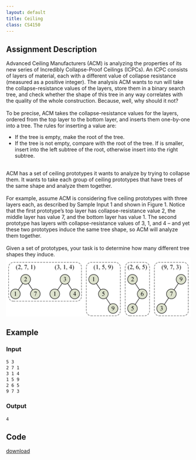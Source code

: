 ```yaml
---
layout: default
title: Ceiling
class: CS4150
---
```

## Assignment Description
Advanced Ceiling Manufacturers (ACM) is analyzing the properties of its new series of Incredibly Collapse-Proof Ceilings (ICPCs). An ICPC consists of layers of material, each with a different value of collapse resistance (measured as a positive integer). The analysis ACM wants to run will take the collapse-resistance values of the layers, store them in a binary search tree, and check whether the shape of this tree in any way correlates with the quality of the whole construction. Because, well, why should it not?  
\
To be precise, ACM takes the collapse-resistance values for the layers, ordered from the top layer to the bottom layer, and inserts them one-by-one into a tree. The rules for inserting a value are:  
* If the tree is empty, make the root of the tree.  
* If the tree is not empty, compare with the root of the tree. If is smaller, insert into the left subtree of the root, otherwise insert into the right subtree.  

\
ACM has a set of ceiling prototypes it wants to analyze by trying to collapse them. It wants to take each group of ceiling prototypes that have trees of the same shape and analyze them together.  
\
For example, assume ACM is considering five ceiling prototypes with three layers each, as described by Sample Input 1 and shown in Figure 1. Notice that the first prototype’s top layer has collapse-resistance value 2, the middle layer has value 7, and the bottom layer has value 1. The second prototype has layers with collapse-resistance values of 3, 1, and 4 – and yet these two prototypes induce the same tree shape, so ACM will analyze them together.  
\
Given a set of prototypes, your task is to determine how many different tree shapes they induce.
![image](/cs4150/images/ps2.png)

## Example
### Input
    5 3
    2 7 1
    3 1 4
    1 5 9
    2 6 5
    9 7 3

### Output
    4

## Code
[download](/cs4150/files/ceiling.py)
